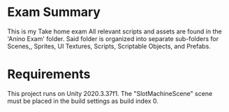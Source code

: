 # Exam Summary
 This is my Take home exam All relevant scripts and assets are found in the 'Anino Exam' folder. Said folder is organized into separate sub-folders for Scenes,, Sprites, UI Textures, Scripts, Scriptable Objects, and Prefabs.

# Requirements
This project runs on Unity 2020.3.37f1. The "SlotMachineScene" scene must be placed in the build settings as build index 0.
